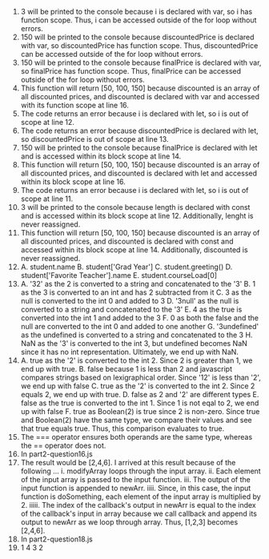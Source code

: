 1. 3 will be printed to the console because i is declared with var, so i has function scope. Thus, i can be accessed outside of the for loop without errors.
2. 150 will be printed to the console because discountedPrice is declared with var, so discountedPrice has function scope. Thus, discountedPrice can be accessed outside of the for loop without errors.
3. 150 will be printed to the console because finalPrice is declared with var, so finalPrice has function scope. Thus, finalPrice can be accessed outside of the for loop without errors.
4. This function will return [50, 100, 150] because discounted is an array of all discounted prices, and discounted is declared with var and accessed with its function scope at line 16.
5. The code returns an error because i is declared with let, so i is out of scope at line 12.
6. The code returns an error because discountedPrice is declared with let, so discountedPrice is out of scope at line 13.
7. 150 will be printed to the console because finalPrice is declared with let and is accessed within its block scope at line 14.
8. This function will return [50, 100, 150] because discounted is an array of all discounted prices, and discounted is declared with let and accessed within its block scope at line 16.
9. The code returns an error because i is declared with let, so i is out of scope at line 11.
10. 3 will be printed to the console because length is declared with const and is accessed within its block scope at line 12. Additionally, lenght is never reassigned.
11. This function will return [50, 100, 150] because discounted is an array of all discounted prices, and discounted is declared with const and accessed within its block scope at line 14. Additionally, discounted is never reassigned.
12. A. student.name
    B. student['Grad Year']
    C. student.greeting()
    D. student['Favorite Teacher'].name
    E. student.courseLoad[0]
13. A. '32' as the 2 is converted to a string and concatenated to the '3'
    B. 1 as the 3 is converted to an int and has 2 subtracted from it
    C. 3 as the null is converted to the int 0 and added to 3
    D. '3null' as the null is converted to a string and concatenated to the '3'
    E. 4 as the true is converted into the int 1 and added to the 3
    F. 0 as both the false and the null are converted to the int 0 and added to one another
    G. '3undefined' as the undefined is converted to a string and concatenated to the 3
    H. NaN as the '3' is converted to the int 3, but undefined becomes NaN since it has no int representation. Ultimately, we end up with NaN.
14. A. true as the '2' is converted to the int 2. Since 2 is greater than 1, we end up with true.
    B. false because 1 is less than 2 and javascript compares strings based on lexigraphical order. Since '12' is less than '2', we end up with false 
    C. true as the '2' is converted to the int 2. Since 2 equals 2, we end up with true.
    D. false as 2 and '2' are different types 
    E. false as the true is converted to the int 1. Since 1 is not eqal to 2, we end up with false
    F. true as Boolean(2) is true since 2 is non-zero. Since true and Boolean(2) have the same type, we compare their values and see that true equals true. Thus, this comparison evaluates to true.
15. The === operator ensures both operands are the same type, whereas the == operator does not.
16. In part2-question16.js
17. The result would be [2,4,6]. I arrived at this result because of the following ... 
    i. modifyArray loops through the input array.
    ii. Each element of the input array is passed to the input function.
    iii. The output of the input function is appended to newArr.
    iiii. Since, in this case, the input function is doSomething, each element of the input array is multiplied by 2.
    iiiii. The index of the callback's output in newArr is equal to the index of the callback's input in array because we call callback and append its output to newArr as we loop through array.
Thus, [1,2,3] becomes [2,4,6].
18. In part2-question18.js
19. 1
    4
    3
    2
